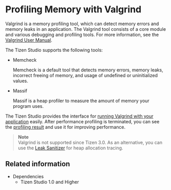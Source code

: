 # Profiling Memory with Valgrind

Valgrind is a memory profiling tool, which can detect memory errors and memory leaks in an application. The Valgrind tool consists of a core module and various debugging and profiling tools. For more information, see the [Valgrind User Manual](http://valgrind.org/docs/manual/manual.html).

The Tizen Studio supports the following tools:

- Memcheck

  Memcheck is a default tool that detects memory errors, memory leaks, incorrect freeing of memory, and usage of undefined or uninitialized values.

- Massif

  Massif is a heap profiler to measure the amount of memory your program uses.

The Tizen Studio provides the interface for [running Valgrind with your application](../../native/tutorials/process/performance.md#running-valgrind) easily. After performance profiling is terminated, you can see the [profiling result](../../native/tutorials/process/performance.md#viewing-valgrind-result) and use it for improving performance.

> **Note**  
> Valgrind is not supported since Tizen 3.0. As an alternative, you can use the [Leak Sanitizer](../common-tools/da-memory.md#leaks) for heap allocation tracing.

## Related information
* Dependencies
  - Tizen Studio 1.0 and Higher
